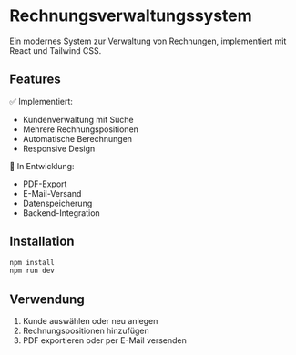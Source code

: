 # Rechnungsverwaltungssystem

Ein modernes System zur Verwaltung von Rechnungen, implementiert mit React und Tailwind CSS.

## Features

✅ Implementiert:
- Kundenverwaltung mit Suche
- Mehrere Rechnungspositionen
- Automatische Berechnungen
- Responsive Design

🚧 In Entwicklung:
- PDF-Export
- E-Mail-Versand
- Datenspeicherung
- Backend-Integration

## Installation

```bash
npm install
npm run dev
```

## Verwendung

1. Kunde auswählen oder neu anlegen
2. Rechnungspositionen hinzufügen
3. PDF exportieren oder per E-Mail versenden
